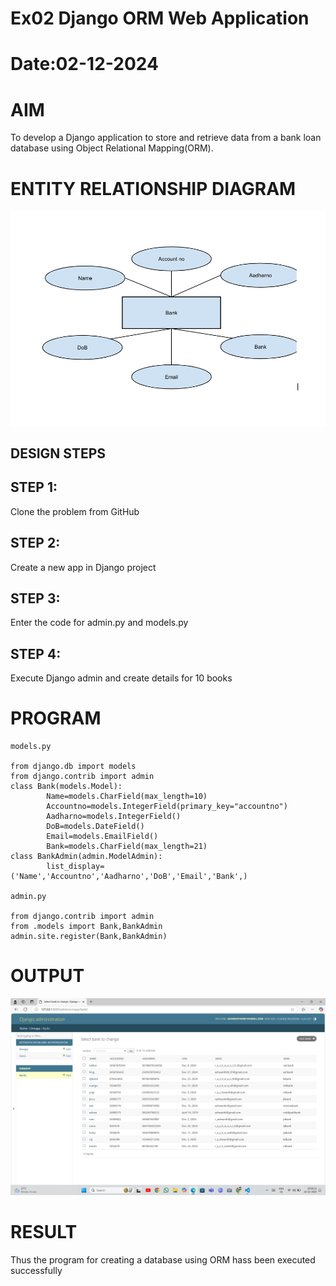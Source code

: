# Ex02 Django ORM Web Application
# Date:02-12-2024
# AIM
To develop a Django application to store and retrieve data from a bank loan database using Object Relational Mapping(ORM).

# ENTITY RELATIONSHIP DIAGRAM

![alt text](image.png)

## DESIGN STEPS
## STEP 1:
Clone the problem from GitHub

## STEP 2:
Create a new app in Django project

## STEP 3:
Enter the code for admin.py and models.py

## STEP 4:
Execute Django admin and create details for 10 books

# PROGRAM
```
models.py

from django.db import models
from django.contrib import admin
class Bank(models.Model):
        Name=models.CharField(max_length=10)
        Accountno=models.IntegerField(primary_key="accountno")
        Aadharno=models.IntegerField()
        DoB=models.DateField()
        Email=models.EmailField()
        Bank=models.CharField(max_length=21)
class BankAdmin(admin.ModelAdmin):
        list_display=('Name','Accountno','Aadharno','DoB','Email','Bank',)

admin.py

from django.contrib import admin
from .models import Bank,BankAdmin
admin.site.register(Bank,BankAdmin)

```
# OUTPUT

![alt text](<Screenshot (15).png>)

# RESULT
Thus the program for creating a database using ORM hass been executed successfully
